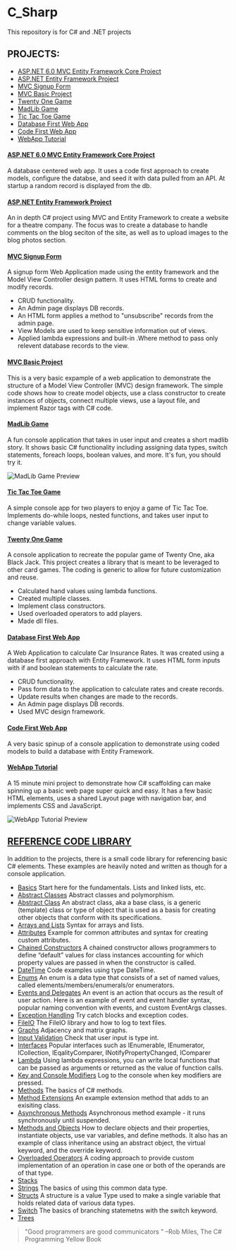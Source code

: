 # C_Sharp
This repository is for C# and .NET projects

## PROJECTS:
- [ASP.NET 6.0 MVC Entity Framework Core Project](https://github.com/serengetijade/C_Sharp/tree/main/Project_StarWarsAPI_MVC/Project_StarWarsAPI_MVC)
- [ASP.NET Entity Framework Project](https://github.com/serengetijade/Project_ASP.NET_EF_Website)
- [MVC Signup Form](https://github.com/serengetijade/C_Sharp/tree/main/MVC_SignupForm/MVC_SignupForm)
- [MVC Basic Project](https://github.com/serengetijade/C_Sharp/tree/main/MVC_Project/MVC_Project)
- [Twenty One Game](https://github.com/serengetijade/C_Sharp/tree/main/TwentyOneGame)
- [MadLib Game](https://github.com/serengetijade/C_Sharp/blob/main/MadLibGame/MadLibGame/Program.cs)
- [Tic Tac Toe Game](https://github.com/serengetijade/C_Sharp/blob/main/TicTacToe/TicTacToe/Program.cs)
- [Database First Web App](https://github.com/serengetijade/C_Sharp/tree/main/DatabaseFirst_Car_Insurance/Car_Insurance)
- [Code First Web App](https://github.com/serengetijade/C_Sharp/tree/main/CodeFirst_ConsoleApp/548Challenge)
- [WebApp Tutorial](https://github.com/serengetijade/C_Sharp/tree/main/WebAppTutorial)

#### [ASP.NET 6.0 MVC Entity Framework Core Project](https://github.com/serengetijade/C_Sharp/tree/main/Project_StarWarsAPI_MVC/Project_StarWarsAPI_MVC)
A database centered web app. It uses a code first approach to create models, configure the databse, and seed it with data pulled from an API. At startup a random record is displayed from the db. 

#### [ASP.NET Entity Framework Project](https://github.com/serengetijade/Project_ASP.NET_EF_Website)
An in depth C# project using MVC and Entity Framework to create a website for a theatre company. The focus was to create a database to handle comments on the blog seciton of the site, as well as to upload images to the blog photos section.

#### [MVC Signup Form](https://github.com/serengetijade/C_Sharp/tree/main/MVC_SignupForm/MVC_SignupForm)
A signup form Web Application made using the entity framework and the Model View Controller design pattern. It uses HTML forms to create and modify records.
- CRUD functionality. 
- An Admin page displays DB records.
- An HTML form applies a method to "unsubscribe" records from the admin page. 
- View Models are used to keep sensitive information out of views.
- Applied lambda expressions and built-in .Where method to pass only relevent database records to the view.

#### [MVC Basic Project](https://github.com/serengetijade/C_Sharp/tree/main/MVC_Project/MVC_Project)
This is a very basic expample of a web application to demonstrate the structure of a Model View Controller (MVC) design framework. The simple code shows how to create model objects, use a class constructor to create instances of objects, connect multiple views, use a layout file, and implement Razor tags with C# code.

#### [MadLib Game](https://github.com/serengetijade/C_Sharp/blob/main/MadLibGame/MadLibGame/Program.cs)
A fun console application that takes in user input and creates a short madlib story. It shows basic C# functionality including assigning data types, switch statements, foreach loops, boolean values, and more. It's fun, you should try it.

![MadLib Game Preview](https://github.com/serengetijade/C_Sharp/blob/main/ReadMe/MadLibGame.jpg)

#### [Tic Tac Toe Game](https://github.com/serengetijade/C_Sharp/blob/main/TicTacToe/TicTacToe/Program.cs)
A simple console app for two players to enjoy a game of Tic Tac Toe. Implements do-while loops, nested functions, and takes user input to change variable values.  

#### [Twenty One Game](https://github.com/serengetijade/C_Sharp/tree/main/TwentyOneGame)
A console application to recreate the popular game of Twenty One, aka Black Jack. This project creates a library that is meant to be leveraged to other card games. The coding is generic to allow for future customization and reuse.
- Calculated hand values using lambda functions.
- Created multiple classes.
- Implement class constructors.
- Used overloaded operators to add players.
- Made dll files. 

#### [Database First Web App](https://github.com/serengetijade/C_Sharp/tree/main/DatabaseFirst_Car_Insurance/Car_Insurance)
A Web Application to calculate Car Insurance Rates. It was created using a database first approach with Entity Framework. 
It uses HTML form inputs with if and boolean statements to calculate the rate.
- CRUD functionality. 
- Pass form data to the application to calculate rates and create records. 
- Update results when changes are made to the records. 
- An Admin page displays DB records.
- Used MVC design framework.

#### [Code First Web App](https://github.com/serengetijade/C_Sharp/tree/main/CodeFirst_ConsoleApp/548Challenge)
A very basic spinup of a console application to demonstrate using coded models to build a database with Entity Framework.

#### [WebApp Tutorial](https://github.com/serengetijade/C_Sharp/tree/main/WebAppTutorial)
A 15 minute mini project to demonstrate how C# scaffolding can make spinning up a basic web page super quick and easy. It has a few basic HTML elements, uses a shared Layout page with navigation bar, and implements CSS and JavaScript. 

![WebApp Tutorial Preview](https://github.com/serengetijade/C_Sharp/blob/main/ReadMe/WebAppTutorial.jpg)

## [REFERENCE CODE LIBRARY](https://github.com/serengetijade/C_Sharp/tree/main/Basic_CSharp)
In addition to the projects, there is a small code library for referencing basic C# elements. These examples are heavily noted and written as though for a console application. 
- [Basics](https://github.com/serengetijade/C_Sharp/blob/main/Basic_CSharp/CSharp_Basics/CSharpBasics/Program.cs) Start here for the fundamentals. Lists and linked lists, etc. 
- [Abstract Classes](https://github.com/serengetijade/C_Sharp/blob/main/Basic_CSharp/ConsoleApp_AbstractClass/ConsoleApp_AbstractClass/Program.cs) Abstract classes and polymorphism.
- [Abstract Class](https://github.com/serengetijade/C_Sharp/tree/main/Basic_CSharp/ConsoleApp_AbstractClass/ConsoleApp_AbstractClass) An abstract class, aka a base class, is a generic (template) class or type of object that is used as a basis for creating other objects that conform with its specifications.  
- [Arrays and Lists](https://github.com/serengetijade/C_Sharp/blob/main/Basic_CSharp/ConsoleApp_ArraysLists/ConsoleApp_ArraysLists/Program.cs) Syntax for arrays and lists. 
- [Attributes](https://github.com/serengetijade/C_Sharp/blob/main/Basic_CSharp/ConsoleApp_Attributes/ConsoleApp_Attributes/Program.cs) Example for common attributes and syntax for creating custom attributes.
- [Chained Constructors](https://github.com/serengetijade/C_Sharp/tree/main/Basic_CSharp/ConsoleApp_ChainedConstructors/ConsoleApp_ChainedConstructors) A chained constructor allows programmers to define “default” values for class instances accounting for which property values are passed in when the constructor is called. 
- [DateTime](https://github.com/serengetijade/C_Sharp/blob/main/Basic_CSharp/ConsoleApp_DateTime/ConsoleApp_DateTime/Program.cs) Code examples using type DateTime.
- [Enums](https://github.com/serengetijade/C_Sharp/blob/main/Basic_CSharp/ConsoleApp_Enums/ConsoleApp_Enums/Program.cs) An enum is a data type that consists of a set of named values, called elements/members/enumerals/or enumerators. 
- [Events and Delegates](https://github.com/serengetijade/C_Sharp/tree/main/Basic_CSharp/ConsoleApp_EventsAndDelegates) An event is an action that occurs as the result of user action. Here is an example of event and event handler syntax, popular naming convention with events, and custom EventArgs classes.
- [Exception Handling](https://github.com/serengetijade/C_Sharp/tree/main/Basic_CSharp/ConsoleApp_ExceptionHandling/ConsoleApp_ExceptionHandling) Try catch blocks and exception codes.
- [FileIO](https://github.com/serengetijade/C_Sharp/blob/main/Basic_CSharp/ConsoleApp_FileIO_LogToTxtFile/ConsoleApp_FileIO_LogToTxtFile/Program.cs) The FileIO library and how to log to text files. 
- [Graphs]() Adjacency and matrix graphs. 
- [Input Validation]() Check that user input is type int. 
- [Interfaces](https://github.com/serengetijade/C_Sharp/blob/main/Basic_CSharp/Interfaces) Popular interfaces such as IEnumerable, IEnumerator, ICollection, IEqalityComparer, INotifyPropertyChanged, IComparer
- [Lambda](https://github.com/serengetijade/C_Sharp/tree/main/Basic_CSharp/ConsoleApp_Lambda/ConsoleApp_Lambda) Using lambda expressions, you can write local functions that can be passed as arguments or returned as the value of function calls.
- [Key and Console Modifiers](https://github.com/serengetijade/C_Sharp/tree/main/Basic_CSharp/ConsoleApp_Key_Console_Modifiers) Log to the console when key modifiers are pressed. 
- [Methods](https://github.com/serengetijade/C_Sharp/tree/main/Basic_CSharp/ConsoleApp_Methods/ConsoleApp_Methods) The basics of C# methods. 
- [Method Extensions](https://github.com/serengetijade/C_Sharp/tree/main/Basic_CSharp/ConsoleApp_Methods_Extensions/ConsoleApp_Methods_Extensions) An example extension method that adds to an exisiting class. 
- [Asynchronous Methods](https://github.com/serengetijade/C_Sharp/tree/main/Basic_CSharp/ConsoleApp_Methods_Async/ConsoleApp_Methods_Async) Asynchronous method example - it runs synchronously until suspended. 
- [Methods and Objects](https://github.com/serengetijade/C_Sharp/tree/main/Basic_CSharp/ConsoleApp_MethodsAndObjects/ConsoleApp_MethodsAndObjects) How to declare objects and their properties, instantiate objects, use var variables, and define methods. It also has an example of class inheritance using an abstract object, the virtual keyword, and the override keyword.
- [Overloaded Operators](https://github.com/serengetijade/C_Sharp/tree/main/Basic_CSharp/ConsoleApp_OverloadOperators/ConsoleApp_OverloadOperators) A coding approach to provide custom implementation of an operation in case one or both of the operands are of that type. 
- [Stacks](https://github.com/serengetijade/C_Sharp/blob/main/Basic_CSharp/ConsoleApp_Strings/ConsoleApp_Stacks/Program.cs)
- [Strings](https://github.com/serengetijade/C_Sharp/blob/main/Basic_CSharp/ConsoleApp_Strings/ConsoleApp_Strings/Program.cs) The basics of using this common data type.
- [Structs](https://github.com/serengetijade/C_Sharp/tree/main/Basic_CSharp/ConsoleApp_Structs/ConsoleApp_Structs) A structure is a value Type used to make a single variable that holds related data of various data types. 
- [Switch](https://github.com/serengetijade/C_Sharp/blob/main/Basic_CSharp/ConsoleApp_Switch/ConsoleApp_Switch/Program.cs) The basics of branching statemetns with the switch keyword. 
- [Trees](https://github.com/serengetijade/C_Sharp/blob/main/Basic_CSharp/ConsoleApp_Switch/ConsoleApp_Trees/Program.cs)

>"Good programmers are good communicators "
–Rob Miles, The C# Programming Yellow Book